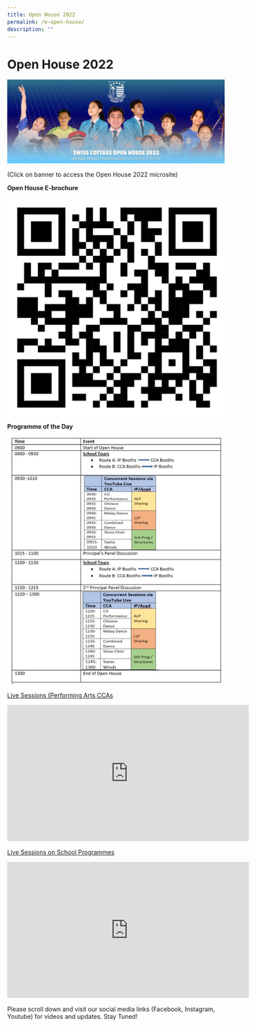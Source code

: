 ```yaml
---
title: Open House 2022
permalink: /e-open-house/
description: ""
---
```

# Open House 2022

![](/images/Open%20House%202022/Open-House-22-Banner1-1024x394.jpg)

(Click on banner to access the Open House 2022 microsite)

**Open House E-brochure**

![](/images/Open%20House%202022/2022_Open-House-QR-Code-1024x1024.jpeg)

**Programme of the Day**

![](/images/Open%20House%202022/2022-Programme-of-the-Day.jpg)

<a href="https://youtu.be/HV7QlS72THE/" target="_blank">Live Sessions (Performing Arts CCAs</a>

<iframe width="560" height="315" src="https://www.youtube.com/embed/HV7QlS72THE" title="YouTube video player" frameborder="0" allow="accelerometer; autoplay; clipboard-write; encrypted-media; gyroscope; picture-in-picture" allowfullscreen></iframe>

[Live Sessions on School Programmes](https://youtu.be/HAODzExSJBU)

<iframe width="560" height="315" src="https://www.youtube.com/embed/HAODzExSJBU" title="YouTube video player" frameborder="0" allow="accelerometer; autoplay; clipboard-write; encrypted-media; gyroscope; picture-in-picture" allowfullscreen></iframe>

Please scroll down and visit our social media links (Facebook, Instagram, Youtube) for videos and updates. Stay Tuned!
